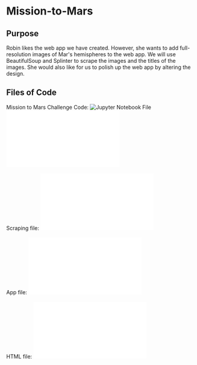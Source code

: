 # Mission-to-Mars
## Purpose
Robin likes the web app we have created. However, she wants to add full-resolution images of Mar's hemispheres to the web app. We will use BeautifulSoup and Splinter to scrape the images and the titles of the images. She would also like for us to polish up the web app by altering the design.
## Files of Code
Mission to Mars Challenge Code: ![Jupyter Notebook File](Mission_to_Mars_Challenge.ipynb)\
![Python File](Mission_to_Mars_Challenge.py)\
\
Scraping file: ![Scraping](scraping.py)\
\
App file: ![app.py](app.py)\
\
HTML file: ![index.html](templates/index.html)
